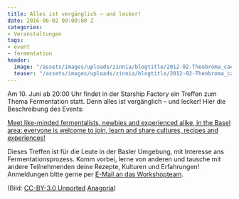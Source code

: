 ```yaml
---
title: Alles ist vergänglich – und lecker!
date: 2016-06-02 00:00:00 Z
categories:
- Veranstaltungen
tags:
- event
- fermentation
header:
  image: "/assets/images/uploads/zinnia/blogtitle/2012-02-Theobroma_cacao_fermentation_equipment_anagoria.JPG"
  teaser: "/assets/images/uploads/zinnia/blogtitle/2012-02-Theobroma_cacao_fermentation_equipment_anagoria.JPG"
---
```


Am 10. Juni ab 20:00 Uhr findet in der Starship Factory ein Treffen zum Thema Fermentation statt. Denn alles ist vergänglich – und lecker! Hier die Beschreibung des Events:

[Meet like-minded fermentalists, newbies and experienced alike, in the Basel area: everyone is welcome to join, learn and share cultures, recipes and experiences!](https://starship-factory.ch/workshops/fermentationstreffen/)

Dieses Treffen ist für die Leute in der Basler Umgebung, mit Interesse ans Fermentationsprozess. Komm vorbei, lerne von anderen und tausche mit andere Teilnehmenden deine Rezepte, Kulturen und Erfahrungen! Anmeldungen bitte gerne per [E-Mail an das Workshopteam](mailto:workshops@lists.starship-factory.ch?subject=Ich%20m%C3%B6chte%20gerne%20am%20Fermentationstreffen%20teil%20nehmen&body=Liebes%20Workshopteam%2C%0A%0AIch%20m%C3%B6chte%20bitte%20gerne%20am%20Fermentationstreffen%20am%2010.%20Juni%20teilnehmen.%20Ich%20werde%20mit%20n%20weiteren%20Personen%20teilnehmen%20und%20nicht%20zutreffendes%20streichen.%0A%0ALiebe%20Gr%C3%BCsse%2C%0A).

(Bild: [CC-BY-3.0 Unported](https://creativecommons.org/licenses/by/3.0/deed.en) [Anagoria](https://commons.wikimedia.org/wiki/User:Anagoria))
